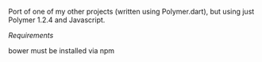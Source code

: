 Port of one of my other projects (written using Polymer.dart), but using
just Polymer 1.2.4 and Javascript.

_Requirements_

bower must be installed via npm
